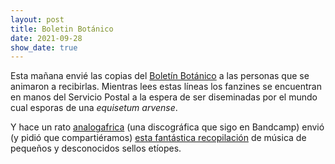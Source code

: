 ```yaml
---
layout: post
title: Boletin Botánico
date: 2021-09-28
show_date: true
---
```

Esta mañana envié las copias del [Boletín Botánico](https://boletin-botanico.com) a las personas que se animaron a recibirlas.  Mientras lees estas líneas los fanzines se encuentran en manos del Servicio Postal a la espera de ser diseminadas por el mundo cual esporas de una *equisetum arvense*. 

Y hace un rato [analogafrica](https://analogafrica.bandcamp.com/) (una discográfica que sigo en Bandcamp) envió (y pidió que compartiéramos) [esta fantástica recopilación](https://t.co/z9UIGWIaCO) de música de pequeños y desconocidos sellos etíopes.